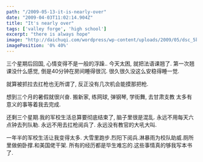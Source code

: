 ```yaml
---
path: "/2009-05-13-it-is-nearly-over"
date: "2009-04-03T11:02:14.904Z"
title: "It's nearly over"
tags: ['valley forge', 'high school']
excerpt: "there is always hope"
image: "http://daichuqi.com/wordpress/wp-content/uploads/2009/05/dsc_5kk041.jpg"
imagePosition: '0% 40%'
---
```


<p class="normal-article">
  三个星期后回国, 心情变得不是一般的浮躁..
  今天太困, 就把法语课翘了.
  第一次翘课没什么感觉, 倒是40分钟在房间睡得很沉.
  很久很久没这么安稳得睡一觉.
  
  就算被抓拉去扛枪也无所谓了, 反正没有几次机会能摸那把枪.
  
  想到三个月的暑假就很兴奋.
  搬新家, 练网球, 弹钢琴, 学街舞, 去甘肃支教
  太多有意义的事等着我去完成.
  
  还剩三个星期.我的军校生活总算要彻底结束了, 脑子里很是混乱.
  永远不用每天六点钟去列队勒.
  永远不用去扛枪阅兵了.
  永远没有教官的大吼大叫.
  
  一年半的军校生活让我变得太多.
  大雪里跑步.烈阳下阅兵.淋暴雨为校队助威.厕所里做俯卧撑.和美国佬干架.
  所有的经历都是毕生难忘的.这些事情真的够我写本书了.
</p>
